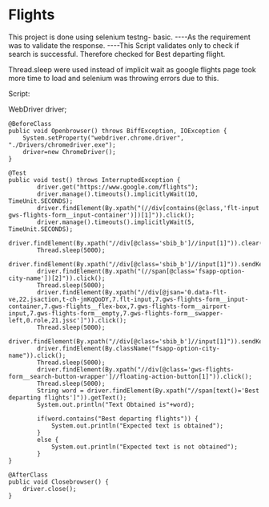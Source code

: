# Flights
This project is done using selenium testng- basic.
----As the requirement was to validate the response.
----This Script validates only to check if search is successful. Therefore checked for Best departing flight.

Thread.sleep were used instead of implicit wait as google flights page took more time to load and selenium was throwing errors due to this.

Script:


WebDriver driver;
	
	@BeforeClass
	public void Openbrowser() throws BiffException, IOException {
		System.setProperty("webdriver.chrome.driver", "./Drivers/chromedriver.exe");
		driver=new ChromeDriver();
	}

	@Test
	public void test() throws InterruptedException {
			driver.get("https://www.google.com/flights");
			driver.manage().timeouts().implicitlyWait(10, TimeUnit.SECONDS);
			driver.findElement(By.xpath("(//div[contains(@class,'flt-input gws-flights-form__input-container')])[1]")).click();
			driver.manage().timeouts().implicitlyWait(5, TimeUnit.SECONDS);
			driver.findElement(By.xpath("//div[@class='sbib_b']//input[1]")).clear();
			Thread.sleep(5000);
			driver.findElement(By.xpath("//div[@class='sbib_b']//input[1]")).sendKeys("Toronto");
			driver.findElement(By.xpath("(//span[@class='fsapp-option-city-name'])[2]")).click();
			Thread.sleep(5000);
			driver.findElement(By.xpath("//div[@jsan='0.data-flt-ve,22.jsaction,t-ch-jmKqQoDY,7.flt-input,7.gws-flights-form__input-container,7.gws-flights__flex-box,7.gws-flights-form__airport-input,7.gws-flights-form__empty,7.gws-flights-form__swapper-left,0.role,21.jssc']")).click();
			Thread.sleep(5000);
			driver.findElement(By.xpath("//div[@class='sbib_b']//input[1]")).sendKeys("LHR");
			driver.findElement(By.className("fsapp-option-city-name")).click();
			Thread.sleep(5000);
			driver.findElement(By.xpath("//div[@class='gws-flights-form__search-button-wrapper']//floating-action-button[1]")).click();
			Thread.sleep(5000);
			String word = driver.findElement(By.xpath("//span[text()='Best departing flights']")).getText();
			System.out.println("Text Obtained is"+word);
			
			if(word.contains("Best departing flights")) {
				System.out.println("Expected text is obtained");
			}
			else {
				System.out.println("Expected text is not obtained");
			}
	}
	
	@AfterClass
	public void Closebrowser() {
		driver.close();
	}
  
  
